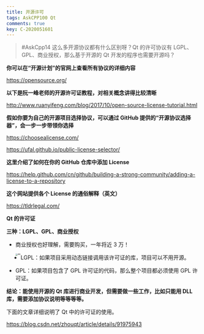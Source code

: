 ```yaml
---
title: 开源许可
tags: AskCPP100 Qt
comments: true
key: C-2020051601
---
```


> \#AskCpp14 这么多开源协议都有什么区别呀？Qt 的许可协议有 LGPL、GPL、商业授权，那么基于开源的 Qt 开发的程序也需要开源吗？

**你可以在“开源计划”的官网上查看所有协议的详细内容**

https://opensource.org/



**以下是阮一峰老师的开源许可证教程，对相关概念讲得比较清晰**

http://www.ruanyifeng.com/blog/2017/10/open-source-license-tutorial.html



**假如你要为自己的开源项目选择协议，可以通过 GitHub 提供的“开源协议选择器”，会一步一步带领你选择**

https://choosealicense.com/

https://ufal.github.io/public-license-selector/

**这里介绍了如何在你的 GitHub 仓库中添加 License**

https://help.github.com/cn/github/building-a-strong-community/adding-a-license-to-a-repository



**这个网站提供各个 License 的通俗解释（英文）**

https://tldrlegal.com/



**Qt 的许可证**

**三种：LGPL、GPL、商业授权**

* 商业授权也好理解，需要购买，一年将近 3 万！

  <img src="https://tva1.sinaimg.cn/large/007S8ZIlgy1geu4sk2ql1j30l80t0dhv.jpg" alt="dfd" align=left style="zoom: 33%;" />

* LGPL：如果项目采用动态链接调用该许可证的库，项目可以不用开源。

* GPL：如果项目包含了 GPL 许可证的代码，那么整个项目都必须使用 GPL 许可证。

**结论：能使用开源的 Qt 库进行商业开发，但需要做一些工作，比如只能用 DLL 库，需要添加协议说明等等等等。**

下面的文章详细说明了 Qt 中的许可证的使用。

https://blog.csdn.net/zhouqt/article/details/91975943

  

